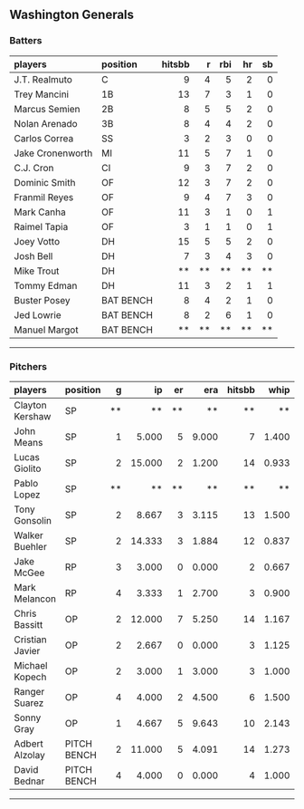 ## Washington Generals

### Batters

 
|players          |position  | hitsbb|  r| rbi| hr| sb| 
|:----------------|:---------|------:|--:|---:|--:|--:| 
|J.T. Realmuto    |C         |      9|  4|   5|  2|  0| 
|Trey Mancini     |1B        |     13|  7|   3|  1|  0| 
|Marcus Semien    |2B        |      8|  5|   5|  2|  0| 
|Nolan Arenado    |3B        |      8|  4|   4|  2|  0| 
|Carlos Correa    |SS        |      3|  2|   3|  0|  0| 
|Jake Cronenworth |MI        |     11|  5|   7|  1|  0| 
|C.J. Cron        |CI        |      9|  3|   7|  2|  0| 
|Dominic Smith    |OF        |     12|  3|   7|  2|  0| 
|Franmil Reyes    |OF        |      9|  4|   7|  3|  0| 
|Mark Canha       |OF        |     11|  3|   1|  0|  1| 
|Raimel Tapia     |OF        |      3|  1|   1|  0|  1| 
|Joey Votto       |DH        |     15|  5|   5|  2|  0| 
|Josh Bell        |DH        |      7|  3|   4|  3|  0| 
|Mike Trout       |DH        |     **| **|  **| **| **| 
|Tommy Edman      |DH        |     11|  3|   2|  1|  1| 
|Buster Posey     |BAT BENCH |      8|  4|   2|  1|  0| 
|Jed Lowrie       |BAT BENCH |      8|  2|   6|  1|  0| 
|Manuel Margot    |BAT BENCH |     **| **|  **| **| **| 

* * *

### Pitchers

 
|players         |position    |  g|     ip| er|   era| hitsbb|  whip| so|  w| sv| 
|:---------------|:-----------|--:|------:|--:|-----:|------:|-----:|--:|--:|--:| 
|Clayton Kershaw |SP          | **|     **| **|    **|     **|    **| **| **| **| 
|John Means      |SP          |  1|  5.000|  5| 9.000|      7| 1.400|  2|  0|  0| 
|Lucas Giolito   |SP          |  2| 15.000|  2| 1.200|     14| 0.933| 11|  1|  0| 
|Pablo Lopez     |SP          | **|     **| **|    **|     **|    **| **| **| **| 
|Tony Gonsolin   |SP          |  2|  8.667|  3| 3.115|     13| 1.500| 10|  1|  0| 
|Walker Buehler  |SP          |  2| 14.333|  3| 1.884|     12| 0.837| 17|  1|  0| 
|Jake McGee      |RP          |  3|  3.000|  0| 0.000|      2| 0.667|  3|  0|  1| 
|Mark Melancon   |RP          |  4|  3.333|  1| 2.700|      3| 0.900|  5|  0|  3| 
|Chris Bassitt   |OP          |  2| 12.000|  7| 5.250|     14| 1.167| 14|  0|  0| 
|Cristian Javier |OP          |  2|  2.667|  0| 0.000|      3| 1.125|  4|  0|  0| 
|Michael Kopech  |OP          |  2|  3.000|  1| 3.000|      3| 1.000|  5|  0|  0| 
|Ranger Suarez   |OP          |  4|  4.000|  2| 4.500|      6| 1.500|  4|  0|  1| 
|Sonny Gray      |OP          |  1|  4.667|  5| 9.643|     10| 2.143|  6|  0|  0| 
|Adbert Alzolay  |PITCH BENCH |  2| 11.000|  5| 4.091|     14| 1.273| 10|  0|  0| 
|David Bednar    |PITCH BENCH |  4|  4.000|  0| 0.000|      4| 1.000|  6|  0|  0| 


* * *


